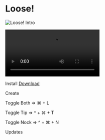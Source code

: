 # Loose!

![Loose! Intro](https://github.com/teeerevor/loose-sketch-plugin/raw/doc/intro.gif)

![Loose! Intro](https://github.com/teeerevor/loose-sketch-plugin/raw/doc/intro.mp4)

Install
[Download](https://github.com/teeerevor/loose-sketch-plugin/archive/master.zip)

Create

Toggle Both => ⌘ + L

Toggle Tip  => ^ + ⌘ + T

Toggle Nock => ^ + ⌘ + N

Updates
